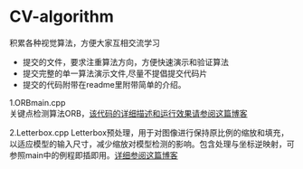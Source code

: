 # CV-algorithm

积累各种视觉算法，方便大家互相交流学习  
- 提交的文件，要求注重算法方向，方便快速演示和验证算法   
- 提交完整的单一算法演示文件,尽量不提倡提交代码片
- 提交的代码附带在readme里附带简单的介绍。



1.ORBmain.cpp    
关键点检测算法ORB，[该代码的详细描述和运行效果请参阅这篇博客](https://mzkyle.blog.csdn.net/article/details/150423553?spm=1011.2415.3001.5331)

2.Letterbox.cpp
Letterbox预处理，用于对图像进行保持原比例的缩放和填充，以适应模型的输入尺寸，减少缩放对模型检测的影响。包含处理与坐标逆映射，可参照main中的例程即插即用。[详细参阅这篇博客](https://blog.csdn.net/qq_37231166/article/details/151930686?spm=1001.2014.3001.5501)